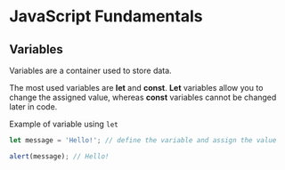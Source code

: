 # JavaScript Fundamentals

## Variables
 Variables are a container used to store data.

 The most used variables are __let__ and __const__. 
 __Let__ variables allow you to change the assigned value, whereas __const__ variables cannot be changed later in code.

Example of variable using `let` 

```javascript
let message = 'Hello!'; // define the variable and assign the value

alert(message); // Hello!
``` 
